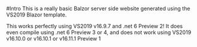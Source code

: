 #Intro
This is a really basic Balzor server side website generated using the VS2019 Blazor template.

This works perfectly using VS2019 v16.9.7 and .net 6 Preview 2!
It does even compile using .net 6 Preview 3 or 4, and does not work using VS2019 v16.10.0 or v16.10.1 or v16.11.1 Preview 1